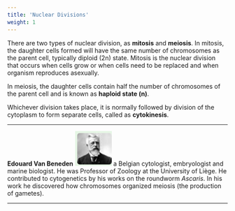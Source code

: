 ```yaml
---
title: 'Nuclear Divisions'
weight: 1
---
```



There are two types of nuclear division, as **mitosis** and **meiosis**. In mitosis, the daughter cells formed will have the same number of chromosomes as the parent cell, typically diploid (2n) state. Mitosis is the nuclear division that occurs when cells grow or when cells need to be replaced and when organism reproduces asexually.

In meiosis, the daughter cells contain half the number of chromosomes of the parent cell and is known as **haploid state (n)**.

Whichever division takes place, it is normally followed by division of the cytoplasm to form separate cells, called as **cytokinesis**.

---
**Edouard Van Beneden**
![Alt text](7.1.png)
a Belgian cytologist, embryologist and marine biologist. He was Professor of Zoology at the University of Liège. He contributed to cytogenetics by his works on the roundworm _Ascaris_. In his work he discovered how chromosomes organized meiosis (the production of gametes).

---
